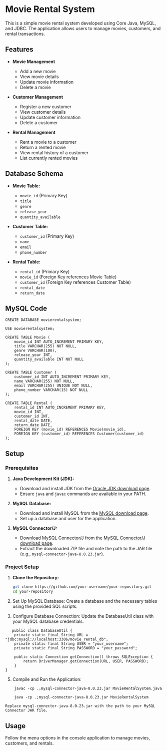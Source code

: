 # Movie Rental System

This is a simple movie rental system developed using Core Java, MySQL, and JDBC. The application allows users to manage movies, customers, and rental transactions.

## Features

- **Movie Management**
  - Add a new movie
  - View movie details
  - Update movie information
  - Delete a movie

- **Customer Management**
  - Register a new customer
  - View customer details
  - Update customer information
  - Delete a customer

- **Rental Management**
  - Rent a movie to a customer
  - Return a rented movie
  - View rental history of a customer
  - List currently rented movies

## Database Schema

- **Movie Table:**
  - `movie_id` (Primary Key)
  - `title`
  - `genre`
  - `release_year`
  - `quantity_available`

- **Customer Table:**
  - `customer_id` (Primary Key)
  - `name`
  - `email`
  - `phone_number`

- **Rental Table:**
  - `rental_id` (Primary Key)
  - `movie_id` (Foreign Key references Movie Table)
  - `customer_id` (Foreign Key references Customer Table)
  - `rental_date`
  - `return_date`

## MySQL Code
```
CREATE DATABASE movierentalsystem;

USE movierentalsystem;

CREATE TABLE Movie (
    movie_id INT AUTO_INCREMENT PRIMARY KEY,
    title VARCHAR(255) NOT NULL,
    genre VARCHAR(100),
    release_year INT,
    quantity_available INT NOT NULL
);

CREATE TABLE Customer (
    customer_id INT AUTO_INCREMENT PRIMARY KEY,
    name VARCHAR(255) NOT NULL,
    email VARCHAR(255) UNIQUE NOT NULL,
    phone_number VARCHAR(15) NOT NULL
);

CREATE TABLE Rental (
    rental_id INT AUTO_INCREMENT PRIMARY KEY,
    movie_id INT,
    customer_id INT,
    rental_date DATE,
    return_date DATE,
    FOREIGN KEY (movie_id) REFERENCES Movie(movie_id),
    FOREIGN KEY (customer_id) REFERENCES Customer(customer_id)
);

```

## Setup

### Prerequisites

1. **Java Development Kit (JDK):**
   - Download and install JDK from the [Oracle JDK download page](https://www.oracle.com/java/technologies/javase-jdk11-downloads.html).
   - Ensure `java` and `javac` commands are available in your PATH.

2. **MySQL Database:**
   - Download and install MySQL from the [MySQL download page](https://dev.mysql.com/downloads/installer/).
   - Set up a database and user for the application.

3. **MySQL Connector/J:**
   - Download MySQL Connector/J from the [MySQL Connector/J download page](https://dev.mysql.com/downloads/connector/j/).
   - Extract the downloaded ZIP file and note the path to the JAR file (e.g., `mysql-connector-java-8.0.23.jar`).
  
### Project Setup

1. **Clone the Repository:**

   ```sh
   git clone https://github.com/your-username/your-repository.git
   cd your-repository

2.	Set Up MySQL Database:
    Create a database and the necessary tables using the provided SQL scripts.

3.	Configure Database Connection:
    Update the DatabaseUtil class with your MySQL database credentials.
```
   public class DatabaseUtil {
    private static final String URL = "jdbc:mysql://localhost:3306/movie_rental_db";
    private static final String USER = "your_username";
    private static final String PASSWORD = "your_password";
    
    public static Connection getConnection() throws SQLException {
        return DriverManager.getConnection(URL, USER, PASSWORD);
    }
}
```
5.	Compile and Run the Application:
```
    javac -cp .;mysql-connector-java-8.0.23.jar MovieRentalSystem.java

    java -cp .;mysql-connector-java-8.0.23.jar MovieRentalSystem
```

    Replace mysql-connector-java-8.0.23.jar with the path to your MySQL Connector JAR file.

## Usage

Follow the menu options in the console application to manage movies, customers, and rentals.


